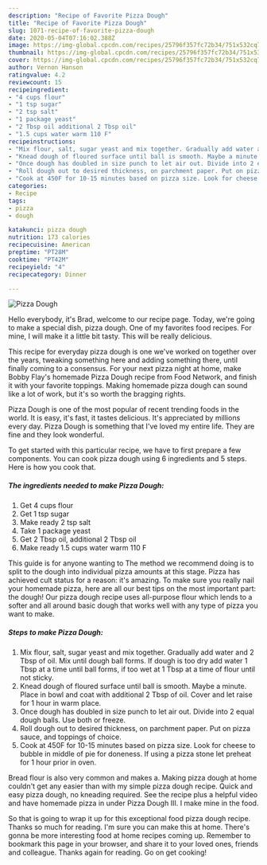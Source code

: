```yaml
---
description: "Recipe of Favorite Pizza Dough"
title: "Recipe of Favorite Pizza Dough"
slug: 1071-recipe-of-favorite-pizza-dough
date: 2020-05-04T07:16:02.388Z
image: https://img-global.cpcdn.com/recipes/25796f357fc72b34/751x532cq70/pizza-dough-recipe-main-photo.jpg
thumbnail: https://img-global.cpcdn.com/recipes/25796f357fc72b34/751x532cq70/pizza-dough-recipe-main-photo.jpg
cover: https://img-global.cpcdn.com/recipes/25796f357fc72b34/751x532cq70/pizza-dough-recipe-main-photo.jpg
author: Vernon Hanson
ratingvalue: 4.2
reviewcount: 15
recipeingredient:
- "4 cups flour"
- "1 tsp sugar"
- "2 tsp salt"
- "1 package yeast"
- "2 Tbsp oil additional 2 Tbsp oil"
- "1.5 cups water warm 110 F"
recipeinstructions:
- "Mix flour, salt, sugar yeast and mix together. Gradually add water and 2 Tbsp of oil. Mix until dough ball forms. If dough is too dry add water 1 Tbsp at a time until ball forms, if too wet at 1 Tbsp at a time of flour until not sticky."
- "Knead dough of floured surface until ball is smooth. Maybe a minute. Place in bowl and coat with additional 2 Tbsp of oil. Cover and let raise for 1 hour in warm place."
- "Once dough has doubled in size punch to let air out. Divide into 2 equal dough balls. Use both or freeze."
- "Roll dough out to desired thickness, on parchment paper. Put on pizza sauce, and toppings of choice."
- "Cook at 450F for 10-15 minutes based on pizza size. Look for cheese to bubble in middle of pie for doneness. If using a pizza stone let preheat for 1 hour prior in oven."
categories:
- Recipe
tags:
- pizza
- dough

katakunci: pizza dough 
nutrition: 173 calories
recipecuisine: American
preptime: "PT28M"
cooktime: "PT42M"
recipeyield: "4"
recipecategory: Dinner

---
```



![Pizza Dough](https://img-global.cpcdn.com/recipes/25796f357fc72b34/751x532cq70/pizza-dough-recipe-main-photo.jpg)

Hello everybody, it's Brad, welcome to our recipe page. Today, we're going to make a special dish, pizza dough. One of my favorites food recipes. For mine, I will make it a little bit tasty. This will be really delicious.

This recipe for everyday pizza dough is one we&#39;ve worked on together over the years, tweaking something here and adding something there, until finally coming to a consensus. For your next pizza night at home, make Bobby Flay&#39;s homemade Pizza Dough recipe from Food Network, and finish it with your favorite toppings. Making homemade pizza dough can sound like a lot of work, but it&#39;s so worth the bragging rights.

Pizza Dough is one of the most popular of recent trending foods in the world. It is easy, it's fast, it tastes delicious. It's appreciated by millions every day. Pizza Dough is something that I've loved my entire life. They are fine and they look wonderful.


To get started with this particular recipe, we have to first prepare a few components. You can cook pizza dough using 6 ingredients and 5 steps. Here is how you cook that.

<!--inarticleads1-->

##### The ingredients needed to make Pizza Dough:

1. Get 4 cups flour
1. Get 1 tsp sugar
1. Make ready 2 tsp salt
1. Take 1 package yeast
1. Get 2 Tbsp oil, additional 2 Tbsp oil
1. Make ready 1.5 cups water warm 110 F


This guide is for anyone wanting to The method we recommend doing is to split to the dough into individual pizza amounts at this stage. Pizza has achieved cult status for a reason: it&#39;s amazing. To make sure you really nail your homemade pizza, here are all our best tips on the most important part: the dough! Our pizza dough recipe uses all-purpose flour which lends to a softer and all around basic dough that works well with any type of pizza you want to make. 

<!--inarticleads2-->

##### Steps to make Pizza Dough:

1. Mix flour, salt, sugar yeast and mix together. Gradually add water and 2 Tbsp of oil. Mix until dough ball forms. If dough is too dry add water 1 Tbsp at a time until ball forms, if too wet at 1 Tbsp at a time of flour until not sticky.
1. Knead dough of floured surface until ball is smooth. Maybe a minute. Place in bowl and coat with additional 2 Tbsp of oil. Cover and let raise for 1 hour in warm place.
1. Once dough has doubled in size punch to let air out. Divide into 2 equal dough balls. Use both or freeze.
1. Roll dough out to desired thickness, on parchment paper. Put on pizza sauce, and toppings of choice.
1. Cook at 450F for 10-15 minutes based on pizza size. Look for cheese to bubble in middle of pie for doneness. If using a pizza stone let preheat for 1 hour prior in oven.


Bread flour is also very common and makes a. Making pizza dough at home couldn&#39;t get any easier than with my simple pizza dough recipe. Quick and easy pizza dough, no kneading required. See the recipe plus a helpful video and have homemade pizza in under Pizza Dough III. I make mine in the food. 

So that is going to wrap it up for this exceptional food pizza dough recipe. Thanks so much for reading. I'm sure you can make this at home. There's gonna be more interesting food at home recipes coming up. Remember to bookmark this page in your browser, and share it to your loved ones, friends and colleague. Thanks again for reading. Go on get cooking!
